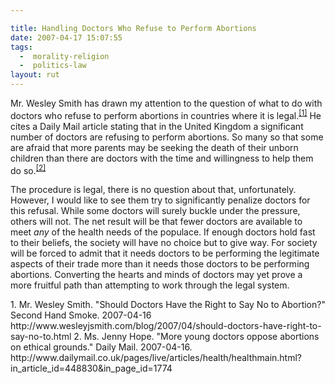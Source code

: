 ```yaml
---

title: Handling Doctors Who Refuse to Perform Abortions
date: 2007-04-17 15:07:55
tags:
  -  morality-religion
  -  politics-law
layout: rut
---
```


Mr. Wesley Smith has drawn my attention to the question of what to do with doctors who refuse to perform abortions in countries where it is legal.<sup>[\[1\]][ref1]</sup> He cites a Daily Mail article stating that in the United Kingdom a significant number of doctors are refusing to perform abortions.  So many so that some are afraid that more parents may be seeking the death of their unborn children than there are doctors with the time and willingness to help them do so.<sup>[\[2\]][ref2]</sup>

The procedure is legal, there is no question about that, unfortunately.  However, I would like to see them try to significantly penalize doctors for this refusal.  While some doctors will surely buckle under the pressure, others will not.  The net result will be that fewer doctors are available to meet _any_ of the health needs of the populace.  If enough doctors hold fast to their beliefs, the society will have no choice but to give way.  For society will be forced to admit that it needs doctors to be performing the legitimate aspects of their trade more than it needs those doctors to be performing abortions.  Converting the hearts and minds of doctors may yet prove a more fruitful path than attempting to work through the legal system. 

<div markdown="1" class="postrefs">
1. Mr. Wesley Smith.  "Should Doctors Have the Right to Say No to Abortion?" Second Hand Smoke.  2007-04-16 http://www.wesleyjsmith.com/blog/2007/04/should-doctors-have-right-to-say-no-to.html
2.  Ms. Jenny Hope.  "More young doctors oppose abortions on ethical grounds."  Daily Mail.  2007-04-16. http://www.dailymail.co.uk/pages/live/articles/health/healthmain.html?in_article_id=448830&in_page_id=1774
</div>

[ref1]: http://www.wesleyjsmith.com/blog/2007/04/should-doctors-have-right-to-say-no-to.html "Secondhand Smoke: Should Doctors Have the Right to Say No to Abortion?"
[ref2]: http://www.dailymail.co.uk/pages/live/articles/health/healthmain.html?in_article_id=448830&in_page_id=1774 "More young doctors oppose abortions on ethical grounds."

